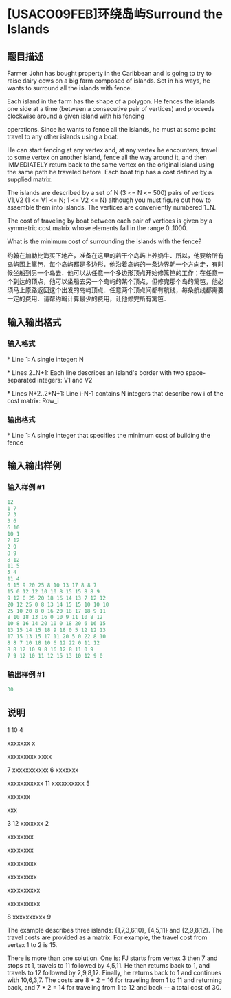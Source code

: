 # [USACO09FEB]环绕岛屿Surround the Islands

## 题目描述

Farmer John has bought property in the Caribbean and is going to try to raise dairy cows on a big farm composed of islands. Set in his ways, he wants to surround all the islands with fence.

Each island in the farm has the shape of a polygon. He fences the islands one side at a time (between a consecutive pair of vertices) and proceeds clockwise around a given island with his fencing

operations. Since he wants to fence all the islands, he must at some point travel to any other islands using a boat.

He can start fencing at any vertex and, at any vertex he encounters, travel to some vertex on another island, fence all the way around it, and then IMMEDIATELY return back to the same vertex on the original island using the same path he traveled before. Each boat trip has a cost defined by a supplied matrix.

The islands are described by a set of N (3 <= N <= 500) pairs of vertices V1,V2 (1 <= V1 <= N; 1 <= V2 <= N) although you must figure out how to assemble them into islands. The vertices are conveniently numbered 1..N.

The cost of traveling by boat between each pair of vertices is given by a symmetric cost matrix whose elements fall in the range 0..1000.

What is the minimum cost of surrounding the islands with the fence?

约翰在加勒比海买下地产，准备在这里的若干个岛屿上养奶牛．所以，他要给所有岛屿围上篱笆．每个岛屿都是多边形．他沿着岛屿的一条边界朝一个方向走，有时候坐船到另一个岛去．他可以从任意一个多边形顶点开始修篱笆的工作；在任意一个到达的顶点，他可以坐船去另一个岛屿的某个顶点，但修完那个岛的篱笆，他必须马上原路返回这个出发的岛屿顶点．任意两个顶点间都有航线，每条航线都需要一定的费用．请帮约翰计算最少的费用，让他修完所有篱笆．

## 输入输出格式

### 输入格式

\* Line 1: A single integer: N

\* Lines 2..N+1: Each line describes an island's border with two space-separated integers: V1 and V2

\* Lines N+2..2\*N+1: Line i-N-1 contains N integers that describe row i of the cost matrix: Row\_i

### 输出格式

\* Line 1: A single integer that specifies the minimum cost of building the fence

## 输入输出样例

### 输入样例 #1

```cpp
12 
1 7 
7 3 
3 6 
6 10 
10 1 
2 12 
2 9 
8 9 
8 12 
11 5 
5 4 
11 4 
0 15 9 20 25 8 10 13 17 8 8 7 
15 0 12 12 10 10 8 15 15 8 8 9 
9 12 0 25 20 18 16 14 13 7 12 12 
20 12 25 0 8 13 14 15 15 10 10 10 
25 10 20 8 0 16 20 18 17 18 9 11 
8 10 18 13 16 0 10 9 11 10 8 12 
10 8 16 14 20 10 0 18 20 6 16 15 
13 15 14 15 18 9 18 0 5 12 12 13 
17 15 13 15 17 11 20 5 0 22 8 10 
8 8 7 10 18 10 6 12 22 0 11 12 
8 8 12 10 9 8 16 12 8 11 0 9 
7 9 12 10 11 12 15 13 10 12 9 0 

```
### 输出样例 #1

```cpp
30 

```
## 说明

1 10 4

xxxxxxx x

xxxxxxxxx xxxx

7 xxxxxxxxxxx 6 xxxxxxx

xxxxxxxxxxx 11 xxxxxxxxxx 5

xxxxxxx

xxx

3 12 xxxxxxx 2

xxxxxxxx

xxxxxxxx

xxxxxxxxx

xxxxxxxxx

xxxxxxxxxx

xxxxxxxxxx

8 xxxxxxxxxx 9

The example describes three islands: {1,7,3,6,10}, {4,5,11} and {2,9,8,12}. The travel costs are provided as a matrix. For example, the travel cost from vertex 1 to 2 is 15.

There is more than one solution. One is: FJ starts from vertex 3 then 7 and stops at 1, travels to 11 followed by 4,5,11. He then returns back to 1, and travels to 12 followed by 2,9,8,12. Finally, he returns back to 1 and continues with 10,6,3,7. The costs are 8 \* 2 = 16 for traveling from 1 to 11 and returning back, and 7 \* 2 = 14 for traveling from 1 to 12 and back -- a total cost of 30.

